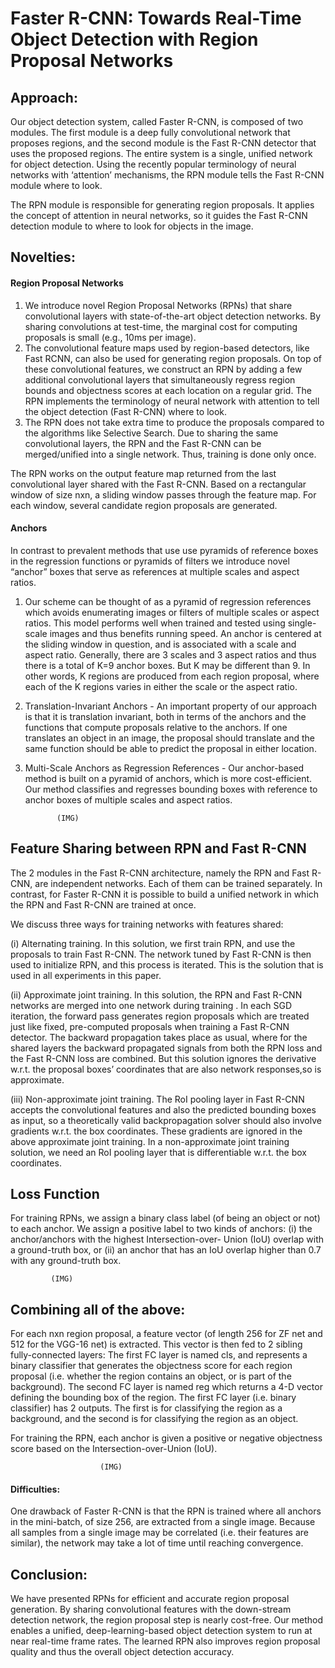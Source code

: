 # Faster R-CNN: Towards Real-Time Object Detection with Region Proposal Networks



## Approach:
Our object detection system, called Faster R-CNN, is composed of two modules. The first module is a deep fully convolutional network that proposes regions, and the second module is the Fast R-CNN detector that uses the proposed regions. The entire system is a single, unified network for object detection. Using the recently popular terminology of neural networks with ‘attention’ mechanisms, the RPN module tells the Fast R-CNN module where to look.

The RPN module is responsible for generating region proposals. It applies the concept of attention in neural networks, so it guides the Fast R-CNN detection module to where to look for objects in the image.
                                            



## Novelties:

#### Region Proposal Networks
1) We introduce novel Region Proposal Networks (RPNs) that share convolutional layers with state-of-the-art object detection networks. By sharing convolutions at test-time, the marginal cost for computing proposals is small (e.g., 10ms per image).
2) The convolutional feature maps used by region-based detectors, like Fast RCNN, can also be used for generating region proposals. On top of these convolutional features, we construct an RPN by adding a few additional convolutional layers that simultaneously regress region bounds and objectness scores at each location on a regular grid. The RPN implements the terminology of neural network with attention to tell the object detection (Fast R-CNN) where to look.
3) The RPN does not take extra time to produce the proposals compared to the algorithms like Selective Search. Due to sharing the same convolutional layers, the RPN and the Fast R-CNN can be merged/unified into a single network. Thus, training is done only once.

The RPN works on the output feature map returned from the last convolutional layer shared with the Fast R-CNN.  Based on a rectangular window of size nxn, a sliding window passes through the feature map. For each window, several candidate region proposals are generated. 

#### Anchors
In contrast to prevalent methods that use use pyramids of reference boxes in the regression functions or pyramids of filters we introduce novel “anchor” boxes that serve as references at multiple scales and aspect ratios.
1) Our scheme can be thought of as a pyramid of regression references which avoids enumerating images or filters of multiple scales or aspect ratios. This model performs well when trained and tested using single-scale images and thus benefits running speed. An anchor is centered at the sliding window in question, and is associated with a scale and aspect ratio. 
Generally, there are 3 scales and 3 aspect ratios and thus there is a total of K=9 anchor boxes. But K may be different than 9. In other words, K regions are produced from each region proposal, where each of the K regions varies in either the scale or the aspect ratio. 

2) Translation-Invariant Anchors -
An important property of our approach is that it is translation invariant, both in terms of the anchors and the functions that compute proposals relative to the anchors. If one translates an object in an image, the proposal should translate and the same function should be able to predict the proposal in either location.

3) Multi-Scale Anchors as Regression References -
Our anchor-based method is built on a pyramid of anchors, which is more cost-efficient. Our method classifies and regresses bounding boxes with reference to anchor boxes of multiple scales and aspect ratios.

              (IMG)                  

## Feature Sharing between RPN and Fast R-CNN
The 2 modules in the Fast R-CNN architecture, namely the RPN and Fast R-CNN, are independent networks. Each of them can be trained separately. In contrast, for Faster R-CNN it is possible to build a unified network in which the RPN and Fast R-CNN are trained at once.

We discuss three ways for training networks with features shared:

(i) Alternating training. In this solution, we first train RPN, and use the proposals to train Fast R-CNN. The network tuned by Fast R-CNN is then used to initialize RPN, and this process is iterated. This is the solution that is used in all experiments in this paper.

(ii) Approximate joint training. In this solution, the RPN and Fast R-CNN networks are merged into one network during training . In each SGD iteration, the forward pass generates region proposals which are treated just like fixed, pre-computed proposals when training a Fast R-CNN detector. The backward propagation takes place as usual, where for the shared layers the backward propagated signals from both the RPN loss and the Fast R-CNN loss are combined. But this solution ignores the derivative w.r.t. the proposal boxes’ coordinates that are also network responses,so is approximate.

(iii) Non-approximate joint training. The RoI pooling layer in Fast R-CNN accepts the convolutional features and also the predicted bounding boxes as input, so a theoretically valid backpropagation solver should also involve gradients w.r.t. the box coordinates. These gradients are ignored in the above approximate joint training. In a non-approximate joint training solution, we need an RoI pooling layer that is differentiable w.r.t. the box coordinates. 


## Loss Function
For training RPNs, we assign a binary class label (of being an object or not) to each anchor. We assign a positive label to two kinds of anchors: (i) the anchor/anchors with the highest Intersection-over- Union (IoU) overlap with a ground-truth box, or (ii) an anchor that has an IoU overlap higher than 0.7 with any ground-truth box.       

             (IMG)



## Combining all of the above: 
For each nxn region proposal, a feature vector (of length 256 for ZF net and 512 for the VGG-16 net) is extracted. This vector is then fed to 2 sibling fully-connected layers:
The first FC layer is named cls, and represents a binary classifier that generates the objectness score for each region proposal (i.e. whether the region contains an object, or is part of the background).
The second FC layer is named reg which returns a 4-D vector defining the bounding box of the region.
The first FC layer (i.e. binary classifier) has 2 outputs. The first is for classifying the region as a background, and the second is for classifying the region as an object.

For training the RPN, each anchor is given a positive or negative objectness score based on the Intersection-over-Union (IoU).


                        (IMG)



#### Difficulties:
One drawback of Faster R-CNN is that the RPN is trained where all anchors in the mini-batch, of size 256, are extracted from a single image. Because all samples from a single image may be correlated (i.e. their features are similar), the network may take a lot of time until reaching convergence.

## Conclusion:
We have presented RPNs for efficient and accurate region proposal generation. By sharing convolutional features with the down-stream detection network, the region proposal step is nearly cost-free. Our method enables a unified, deep-learning-based object detection system to run at near real-time frame rates. The learned RPN also improves region proposal quality and thus the overall object detection accuracy.


